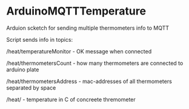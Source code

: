 # ArduinoMQTTTemperature
Arduion scketch for sending multiple thermometers info to MQTT

Script sends info in topics:

/heat/temperatureMonitor - OK message when connected

/heat/thermometersCount - how many thermometers are connected to arduino plate

/heat/thermometersAddress - mac-addresses of all thermometers separated by space

/heat/<mac-address> - temperature in C of concreete thremometer
